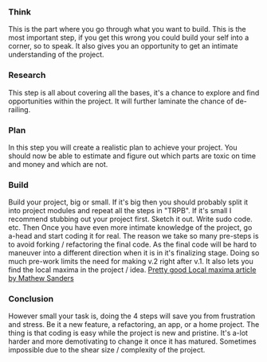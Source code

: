 ### Think
This is the part where you go through what you want to build. This is the most important step, if you get this wrong you could build your self into a corner, so to speak. It also gives you an opportunity to get an intimate understanding of the project.

### Research
This step is all about covering all the bases, it's a chance to explore and find opportunities within the project. It will further laminate the chance of de-railing. 

### Plan
In this step you will create a realistic plan to achieve your project. You should now be able to estimate and figure out which parts are toxic on time and money and which are not. 

### Build
Build your project, big or small. If it's big then you should probably split it into project modules and repeat all the steps in "TRPB". If it's small I recommend stubbing out your project first. Sketch it out. Write sudo code. etc. Then Once you have even more intimate knowledge of the project, go a-head and start coding it for real. The reason we take so many pre-steps is to avoid forking / refactoring the final code. As the final code will be hard to maneuver into a different direction when it is in it's finalizing stage. Doing so much pre-work limits the need for making v.2 right after v.1. It also lets you find the local maxima in the project / idea. [Pretty good Local maxima article by Mathew Sanders](http://mathewsanders.com/local-maxima-thinking-tools-for-design/) 

### Conclusion
However small your task is, doing the 4 steps will save you from frustration and stress. Be it a new feature, a refactoring, an app, or a home project. The thing is that coding is easy while the project is new and pristine. It's a-lot harder and more demotivating to change it once it has matured. Sometimes impossible due to the shear size / complexity of the project.